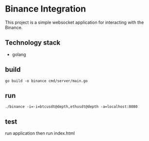 # Binance Integration

This project is a simple websocket application for interacting with the Binance. 
## Technology stack

- golang

## build
```
go build -o binance cmd/server/main.go
```
## run
```
./binance -i=-i=btcusdt@depth,ethusdt@depth -a=localhost:8080 
```
## test

run application then run index.html